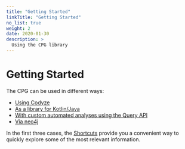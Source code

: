 ```yaml
---
title: "Getting Started"
linkTitle: "Getting Started"
no_list: true
weight: 2
date: 2020-01-30
description: >
  Using the CPG library
---
```



# Getting Started

The CPG can be used in different ways:

* [Using Codyze](./codyze.md)
* [As a library for Kotlin/Java](./library.md)
* [With custom automated analyses using the Query API](./query.md)
* [Via neo4j](./neo4j.md)


In the first three cases, the [Shortcuts](./shortcuts) provide you a convenient way to
quickly explore some of the most relevant information.
